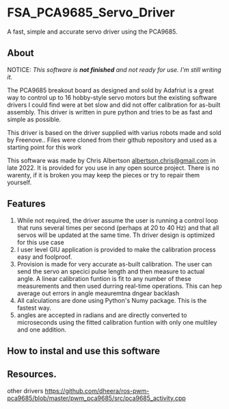 # FSA_PCA9685_Servo_Driver
A fast, simple and accurate servo driver using the PCA9685.
## About
NOTICE: *This software is **not finished** and not ready for use.
I'm still writing it.*

The PCA9685 breakout board as designed and sold by Adafriut is a great way to control up to 16 hobby-style servo motors but the existing software drivers I could find were at bet slow and did not offer calibration for as-built assembly. This driver is written in pure python and tries to be as fast and simple as possible.

This driver is based on the driver supplied with varius robots made and sold by Freenove..  Files were cloned from their github repository and used as a starting point for this work

This software was made by Chris Albertson albertson.chris@gmail.com in late 2022.   It is provided for you use in any open source project.  There is no warenty, if it is broken you may keep the pieces or try to repair them yourself.

## Features
1) While not required, the driver assume the user is running a control loop that runs several times per second (perhaps at 20 to 40 Hz) and that all servos will be updated at the same time.  Th driver design is optimized for this use case
2) I user level GIU application is provided to make the calibration process easy and foolproof.
3) Provision is made for very accurate as-built calibration.  The user can send the servo an specici pulse length and then measure to actual angle.  A linear calibration funtion is fit to any number of these measurements and then used durring real-time operations.  This can hep average out errors in angle meauremtna dngear backlash
4) All calculations are done using Python's Numy package.  This is the fastest way.
5) angles are accepted in radians and are directly converted to microseconds using the fitted calibration funtion with only one multiley and one addition.

## How to instal and use this software
## Resources.
other drivers
https://github.com/dheera/ros-pwm-pca9685/blob/master/pwm_pca9685/src/pca9685_activity.cpp

